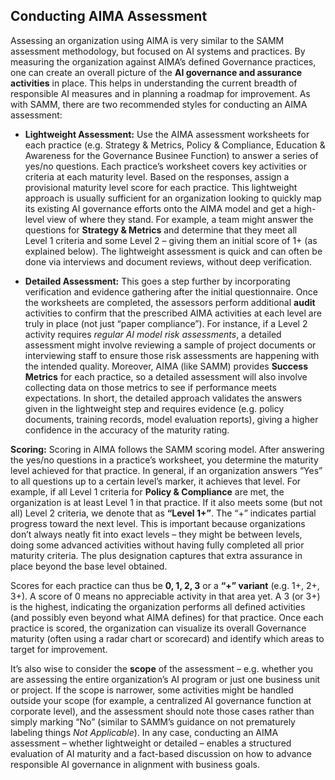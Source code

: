 ## Conducting AIMA Assessment

Assessing an organization using AIMA is very similar to the SAMM assessment methodology, but focused on AI systems and practices. By measuring the organization against AIMA’s defined Governance practices, one can create an overall picture of the **AI governance and assurance activities** in place. This helps in understanding the current breadth of responsible AI measures and in planning a roadmap for improvement. As with SAMM, there are two recommended styles for conducting an AIMA assessment:

* **Lightweight Assessment:** Use the AIMA assessment worksheets for each practice (e.g. Strategy & Metrics, Policy & Compliance, Education & Awareness for the Governance Businee Function) to answer a series of yes/no questions. Each practice’s worksheet covers key activities or criteria at each maturity level. Based on the responses, assign a provisional maturity level score for each practice. This lightweight approach is usually sufficient for an organization looking to quickly map its existing AI governance efforts onto the AIMA model and get a high-level view of where they stand. For example, a team might answer the questions for **Strategy & Metrics** and determine that they meet all Level 1 criteria and some Level 2 – giving them an initial score of 1+ (as explained below). The lightweight assessment is quick and can often be done via interviews and document reviews, without deep verification.

* **Detailed Assessment:** This goes a step further by incorporating verification and evidence gathering after the initial questionnaire. Once the worksheets are completed, the assessors perform additional **audit** activities to confirm that the prescribed AIMA activities at each level are truly in place (not just “paper compliance”). For instance, if a Level 2 activity requires *regular AI model risk assessments*, a detailed assessment might involve reviewing a sample of project documents or interviewing staff to ensure those risk assessments are happening with the intended quality. Moreover, AIMA (like SAMM) provides **Success Metrics** for each practice, so a detailed assessment will also involve collecting data on those metrics to see if performance meets expectations. In short, the detailed approach validates the answers given in the lightweight step and requires evidence (e.g. policy documents, training records, model evaluation reports), giving a higher confidence in the accuracy of the maturity rating.

**Scoring:** Scoring in AIMA follows the SAMM scoring model. After answering the yes/no questions in a practice’s worksheet, you determine the maturity level achieved for that practice. In general, if an organization answers “Yes” to all questions up to a certain level’s marker, it achieves that level. For example, if all Level 1 criteria for **Policy & Compliance** are met, the organization is at least Level 1 in that practice. If it also meets some (but not all) Level 2 criteria, we denote that as **“Level 1+”**. The “+” indicates partial progress toward the next level. This is important because organizations don’t always neatly fit into exact levels – they might be between levels, doing some advanced activities without having fully completed all prior maturity criteria. The plus designation captures that extra assurance in place beyond the base level obtained.

Scores for each practice can thus be **0, 1, 2, 3** or a **“+” variant** (e.g. 1+, 2+, 3+). A score of 0 means no appreciable activity in that area yet. A 3 (or 3+) is the highest, indicating the organization performs all defined activities (and possibly even beyond what AIMA defines) for that practice. Once each practice is scored, the organization can visualize its overall Governance maturity (often using a radar chart or scorecard) and identify which areas to target for improvement.

It’s also wise to consider the **scope** of the assessment – e.g. whether you are assessing the entire organization’s AI program or just one business unit or project. If the scope is narrower, some activities might be handled outside your scope (for example, a centralized AI governance function at corporate level), and the assessment should note those cases rather than simply marking “No” (similar to SAMM’s guidance on not prematurely labeling things *Not Applicable*). In any case, conducting an AIMA assessment – whether lightweight or detailed – enables a structured evaluation of AI maturity and a fact-based discussion on how to advance responsible AI governance in alignment with business goals.

